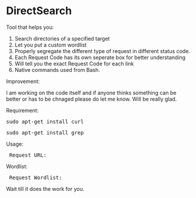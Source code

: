 # DirectSearch

Tool that helps you:
 
1. Search directories of a specified target
2. Let you put a custom wordlist
3. Properly segregate the different type of request in different status code.
4. Each Request Code has its own seperate box for better understanding
5. Will tell you the exact Request Code for each link
6. Native commands used from Bash.

Improvement:

I am working on the code itself and if anyone thinks something can be better
or has to be chnaged please do let me know. Will be really glad.

Requirement:

<pre>sudo apt-get install curl</pre>
<pre>sudo apt-get install grep</pre>

Usage:
<pre> Request URL:  </pre>
Wordlist:
<pre> Request Wordlist:  </pre>
  
Wait till it does the work for you.
